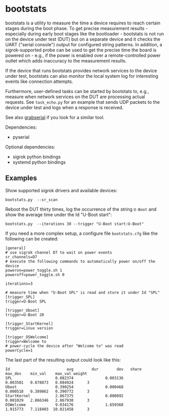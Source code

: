 bootstats
=========

bootstats is a utility to measure the time a device requires to reach certain
stages during the boot phase. To get precise measurement results - especially
during early boot stages like the bootloader - bootstats is not run on the
device under test (DUT) but on a separate device and it checks the UART ("serial
console") output for configured string patterns. In addition, a sigrok-supported
probe can be used to get the precise time the board is powered on - e.g., if the
power is enabled over a remote-controlled power outlet which adds inaccuracy
to the measurement results.

If the device that runs bootstats provides network services to the device under
test, bootstats can also monitor the local system log for interesting events
like connection attempts.

Furthermore, user-defined tasks can be started by bootstats to, e.g., measure
when network services on the DUT are processing actual requests. See
`task_echo.py` for an example that sends UDP packets to the device under test
and logs when a response is received.

See also [grabserial](https://github.com/tbird20d/grabserial) if you look for
a similar tool.

Dependencies:
 * pyserial

Optional dependencies:
 * sigrok python bindings
 * systemd python bindings

Examples
--------

Show supported sigrok drivers and available devices:
```
bootstats.py  --sr_scan
```

Reboot the DUT thirty times, log the occurrence of the string `U-Boot` and
show the average time under the Id "U-Boot start":
```
bootstats.py  --iterations 30 --trigger "U-Boot start:U-Boot"
```

If you need a more complex setup, a configure file `bootstats.cfg` like the
following can be created:

```
[general]
# use sigrok channel D7 to wait on power events
sr_channels=D7
# execute the following commands to automatically power on/off the device
poweron=power_toggle.sh 1
poweroff=power_toggle.sh 0

iterations=3

# measure time when "U-Boot SPL" is read and store it under Id "SPL"
[trigger_SPL]
trigger=U-Boot SPL

[trigger_Uboot]
trigger=U-Boot 20

[trigger_StartKernel]
trigger=Linux version

[trigger_OSWelcome]
trigger=Welcome to
# power-cycle the device after "Welcome to" was read
powerCycle=1
```

The last part of the resulting output could look like this:
```
Id                         avg        dur        dev   share    max_dev    min_val    max_val weight 
SPL                   0.082374              0.003136           0.003501   0.078873   0.084924      3 
Uboot                 0.390254              0.000468           0.000518   0.389862   0.390772      3 
StartKernel           2.867375              0.000892           0.001029   2.866346   2.867930      3 
OSWelcome             9.034176              1.659368           1.915773   7.118403  10.021458      3 
```
